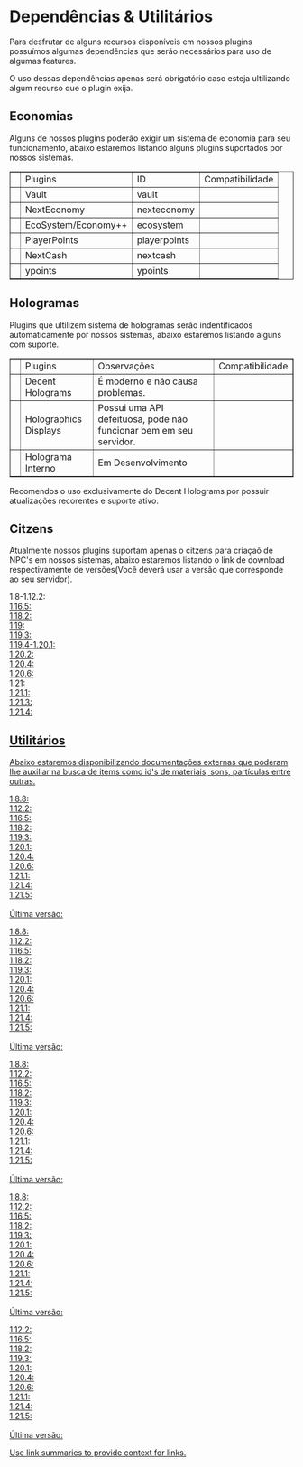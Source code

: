 # Dependências & Utilitários

<p>Para desfrutar de alguns recursos disponíveis em nossos plugins possuímos algumas dependências que serão necessários para uso de algumas features.</p>

<tip>O uso dessas dependências apenas será obrigatório caso esteja ultilizando algum recurso que o plugin exija.</tip>

## Economias

<p id="economies">Alguns de nossos plugins poderão exigir um sistema de economia para seu funcionamento, abaixo estaremos listando alguns plugins suportados por nossos sistemas.</p>

<table width="600" style="header-row" border="false">
    <tr>
        <td width="1"></td>
        <td><control>Plugins</control></td>
        <td><control>ID</control></td>
        <td><control>Compatibilidade</control></td>
    </tr>
    <tr>
        <td width="1"></td>
        <td>Vault</td>
        <td>vault</td>
        <td><icon src="../images/filled-checked-checkbox.png"/></td>
    </tr>
    <tr>
        <td width="1"></td>
        <td>NextEconomy</td>
        <td>nexteconomy</td>
        <td><icon src="../images/filled-checked-checkbox.png"/></td>
    </tr>
    <tr>
        <td width="1"></td>
        <td>EcoSystem/Economy++</td>
        <td>ecosystem</td>
        <td><icon src="../images/filled-checked-checkbox.png"/></td>
    </tr>
    <tr>
        <td width="1"></td>
        <td>PlayerPoints</td>
        <td>playerpoints</td>
        <td><icon src="../images/filled-checked-checkbox.png"/></td>
    </tr>
    <tr>
        <td width="1"></td>
        <td>NextCash</td>
        <td>nextcash</td>
        <td><icon src="../images/filled-checked-checkbox.png"/></td>
    </tr>
    <tr>
        <td width="1"></td>
        <td>ypoints</td>
        <td>ypoints</td>
        <td><icon src="../images/filled-checked-checkbox.png"/></td>
    </tr>
</table>

## Hologramas

<p>Plugins que ultilizem sistema de hologramas serão indentificados automaticamente por nossos sistemas, abaixo estaremos listando alguns com suporte.</p>

<table width="600" style="header-row" border="false">
    <tr>
        <td width="1"></td>
        <td><control>Plugins</control></td>
        <td><control>Observações</control></td>
        <td><control>Compatibilidade</control></td>
    </tr>
    <tr>
        <td width="1"></td>
        <td>Decent Holograms</td>
        <td>É moderno e não causa problemas.</td>
        <td><icon src="../images/filled-checked-checkbox.png"/></td>
    </tr>
    <tr>
        <td width="1"></td>
        <td>Holographics Displays</td>
        <td>Possui uma API defeituosa, pode não funcionar bem em seu servidor.</td>
        <td><icon src="../images/filled-checked-checkbox.png"/></td>
    </tr>
    <tr>
        <td width="1"></td>
        <td>Holograma Interno</td>
        <td>Em Desenvolvimento</td>
        <td></td>
    </tr>
</table>

<tip>Recomendos o uso exclusivamente do <control>Decent Holograms</control> por possuir atualizações recorentes e suporte ativo.</tip>

## Citzens

<p>Atualmente nossos plugins suportam apenas o citzens para criaçaõ de NPC's em nossos sistemas, abaixo estaremos listando o link de download respectivamente de versões(Você deverá usar a versão que corresponde ao seu servidor).</p>

<chapter id="depend-citzens" title="Versões" collapsible="true">
    <p>
        1.8-1.12.2: <a href="https://ci.citizensnpcs.co/job/citizens2/2639/"/><br>
        1.16.5: <a href="https://ci.citizensnpcs.co/job/citizens2/3478/"/> <br>
        1.18.2: <a href="https://ci.citizensnpcs.co/job/citizens2/3430/"/> <br>
        1.19: <a href="https://ci.citizensnpcs.co/job/citizens2/2793/"/> <br>
        1.19.3: <a href="https://ci.citizensnpcs.co/job/citizens2/2960/"/> <br>
        1.19.4-1.20.1: <a href="https://ci.citizensnpcs.co/job/citizens2/3208/"/> <br>
        1.20.2: <a href="https://ci.citizensnpcs.co/job/citizens2/3282/"/> <br>
        1.20.4: <a href="https://ci.citizensnpcs.co/job/citizens2/3367/"/> <br>
        1.20.6: <a href="https://ci.citizensnpcs.co/job/citizens2/3827"/> <br>
        1.21: <a href="https://ci.citizensnpcs.co/job/citizens2/3578/"/> <br>
        1.21.1: <a href="https://ci.citizensnpcs.co/job/citizens2/3827"/> <br>
        1.21.3: <a href="https://ci.citizensnpcs.co/job/citizens2/3644/"/> <br>
        1.21.4: <a href="https://ci.citizensnpcs.co/job/citizens2/3685/"/> <br>
    </p>
</chapter>

## Utilitários

<p>Abaixo estaremos disponibilizando documentações externas que poderam lhe auxiliar na busca de items como id's de materiais, sons, partículas entre outras.</p>

<chapter title="Lista de Sons" collapsible="true">
    <p>
        1.8.8: <a href="https://helpch.at/docs/1.8.8/org/bukkit/Sound.html"/><br>
        1.12.2: <a href="https://helpch.at/docs/1.12/org/bukkit/Sound.html"/><br>
        1.16.5: <a href="https://helpch.at/docs/1.16.5/org/bukkit/Sound.html"/><br>
        1.18.2: <a href="https://helpch.at/docs/1.18.2/org/bukkit/Sound.html"/><br>
        1.19.3: <a href="https://helpch.at/docs/1.19.3/org/bukkit/Sound.html"/><br>
        1.20.1: <a href="https://helpch.at/docs/1.20.1/org/bukkit/Sound.html"/><br>
        1.20.4: <a href="https://helpch.at/docs/1.20.4/org/bukkit/Sound.html"/><br>
        1.20.6: <a href="https://helpch.at/docs/1.20.6/org/bukkit/Sound.html"/><br>
        1.21.1: <a href="https://helpch.at/docs/1.21.1/org/bukkit/Sound.html"/><br>
        1.21.4: <a href="https://helpch.at/docs/1.21.4/org/bukkit/Sound.html"/><br>
        1.21.5: <a href="https://helpch.at/docs/1.21.5/org/bukkit/Sound.html"/><br><br>
        Última versão: <a href="https://hub.spigotmc.org/javadocs/spigot/org/bukkit/Sound.html"/><br>
    </p>
</chapter>

<chapter title="Lista de Materias" collapsible="true">
    <p>
        1.8.8: <a href="https://helpch.at/docs/1.8.8/org/bukkit/Material.html"/><br>
        1.12.2: <a href="https://helpch.at/docs/1.12/org/bukkit/Material.html"/><br>
        1.16.5: <a href="https://helpch.at/docs/1.16.5/org/bukkit/Material.html"/><br>
        1.18.2: <a href="https://helpch.at/docs/1.18.2/org/bukkit/Material.html"/><br>
        1.19.3: <a href="https://helpch.at/docs/1.19.3/org/bukkit/Material.html"/><br>
        1.20.1: <a href="https://helpch.at/docs/1.20.1/org/bukkit/Material.html"/><br>
        1.20.4: <a href="https://helpch.at/docs/1.20.4/org/bukkit/Material.html"/><br>
        1.20.6: <a href="https://helpch.at/docs/1.20.6/org/bukkit/Material.html"/><br>
        1.21.1: <a href="https://helpch.at/docs/1.21.1/org/bukkit/Material.html"/><br>
        1.21.4: <a href="https://helpch.at/docs/1.21.4/org/bukkit/Material.html"/><br>
        1.21.5: <a href="https://helpch.at/docs/1.21.5/org/bukkit/Material.html"/><br><br>
        Última versão: <a href="https://hub.spigotmc.org/javadocs/spigot/org/bukkit/Material.html"/>
    </p>
</chapter>

<chapter title="Lista de Efeitos" collapsible="true">
    <p> 
        1.8.8: <a href="https://helpch.at/docs/1.8.8/org/bukkit/potion/PotionEffectType.html"/><br>
        1.12.2: <a href="https://helpch.at/docs/1.12/org/bukkit/potion/PotionEffectType.html"/><br>
        1.16.5: <a href="https://helpch.at/docs/1.16.5/org/bukkit/potion/PotionEffectType.html"/><br>
        1.18.2: <a href="https://helpch.at/docs/1.18.2/org/bukkit/potion/PotionEffectType.html"/><br>
        1.19.3: <a href="https://helpch.at/docs/1.19.3/org/bukkit/potion/PotionEffectType.html"/><br>
        1.20.1: <a href="https://helpch.at/docs/1.20.1/org/bukkit/potion/PotionEffectType.html"/><br>
        1.20.4: <a href="https://helpch.at/docs/1.20.4/org/bukkit/potion/PotionEffectType.html"/><br>
        1.20.6: <a href="https://helpch.at/docs/1.20.6/org/bukkit/potion/PotionEffectType.html"/><br>
        1.21.1: <a href="https://helpch.at/docs/1.21.1/org/bukkit/potion/PotionEffectType.html"/><br>
        1.21.4: <a href="https://helpch.at/docs/1.21.4/org/bukkit/potion/PotionEffectType.html"/><br>
        1.21.5: <a href="https://helpch.at/docs/1.21.5/org/bukkit/potion/PotionEffectType.html"/><br><br>
        Última versão: <a href="https://hub.spigotmc.org/javadocs/spigot/org/bukkit/potion/PotionEffectType.html"/>
    </p>
</chapter>

<chapter title="Lista de Encantamentos" collapsible="true">
    <p> 
        1.8.8: <a href="https://helpch.at/docs/1.8.8/org/bukkit/enchantments/Enchantment.html"/><br>
        1.12.2: <a href="https://helpch.at/docs/1.12/org/bukkit/enchantments/Enchantment.html"/><br>
        1.16.5: <a href="https://helpch.at/docs/1.16.5/org/bukkit/enchantments/Enchantment.html"/><br>
        1.18.2: <a href="https://helpch.at/docs/1.18.2/org/bukkit/enchantments/Enchantment.html"/><br>
        1.19.3: <a href="https://helpch.at/docs/1.19.3/org/bukkit/enchantments/Enchantment.html"/><br>
        1.20.1: <a href="https://helpch.at/docs/1.20.1/org/bukkit/enchantments/Enchantment.html"/><br>
        1.20.4: <a href="https://helpch.at/docs/1.20.4/org/bukkit/enchantments/Enchantment.html"/><br>
        1.20.6: <a href="https://helpch.at/docs/1.20.6/org/bukkit/enchantments/Enchantment.html"/><br>
        1.21.1: <a href="https://helpch.at/docs/1.21.1/org/bukkit/enchantments/Enchantment.html"/><br>
        1.21.4: <a href="https://helpch.at/docs/1.21.4/org/bukkit/enchantments/Enchantment.html"/><br>
        1.21.5: <a href="https://helpch.at/docs/1.21.5/org/bukkit/enchantments/Enchantment.html"/><br><br>
        Última versão: <a href="https://hub.spigotmc.org/javadocs/spigot/org/bukkit/enchantments/Enchantment.html"/>
    </p>
</chapter>

<chapter title="Lista de Partículas" collapsible="true">
    <p>
        1.12.2: <a href="https://helpch.at/docs/1.12/org/bukkit/Particle.html"/><br>
        1.16.5: <a href="https://helpch.at/docs/1.16.5/org/bukkit/Particle.html"/><br>
        1.18.2: <a href="https://helpch.at/docs/1.18.2/org/bukkit/Particle.html"/><br>
        1.19.3: <a href="https://helpch.at/docs/1.19.3/org/bukkit/Particle.html"/><br>
        1.20.1: <a href="https://helpch.at/docs/1.20.1/org/bukkit/Particle.html"/><br>
        1.20.4: <a href="https://helpch.at/docs/1.20.4/org/bukkit/Particle.html"/><br>
        1.20.6: <a href="https://helpch.at/docs/1.20.6/org/bukkit/Particle.html"/><br>
        1.21.1: <a href="https://helpch.at/docs/1.21.1/org/bukkit/Particle.html"/><br>
        1.21.4: <a href="https://helpch.at/docs/1.21.4/org/bukkit/Particle.html"/><br>
        1.21.5: <a href="https://helpch.at/docs/1.21.5/org/bukkit/Particle.html"/><br><br>
        Última versão: <a href="https://hub.spigotmc.org/javadocs/spigot/org/bukkit/Particle.html"/>
    </p>
</chapter>

<link-summary>Use link summaries to provide context for links.</link-summary>